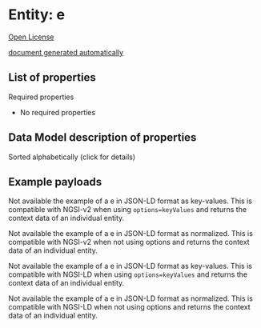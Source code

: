 Entity: e  
=========  
[Open License](https://github.com/smart-data-models//dataModel.Weather/blob/master/e/LICENSE.md)  
[document generated automatically](https://docs.google.com/presentation/d/e/2PACX-1vTs-Ng5dIAwkg91oTTUdt8ua7woBXhPnwavZ0FxgR8BsAI_Ek3C5q97Nd94HS8KhP-r_quD4H0fgyt3/pub?start=false&loop=false&delayms=3000#slide=id.gb715ace035_0_60)  

## List of properties  

Required properties  
- No required properties  ## Data Model description of properties  
Sorted alphabetically (click for details)  
## Example payloads    
Not available the example of a e in JSON-LD format as key-values. This is compatible with NGSI-v2 when  using `options=keyValues` and returns the context data of an individual entity.  
Not available the example of a e in JSON-LD format as normalized. This is compatible with NGSI-v2 when not using options and returns the context data of an individual entity.  
Not available the example of a e in JSON-LD format as key-values. This is compatible with NGSI-LD when  using `options=keyValues` and returns the context data of an individual entity.  
Not available the example of a e in JSON-LD format as normalized. This is compatible with NGSI-LD when not using options and returns the context data of an individual entity.  
